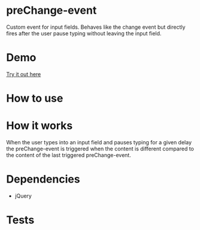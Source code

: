 preChange-event
===============

Custom event for input fields. Behaves like the change event but directly fires after the user pause typing without leaving the input field.

Demo
===============
[Try it out here](https://rawgithub.com/spape/preChange-event/master/demo.html)

How to use
===============

How it works
===============
When the user types into an input field and pauses typing for a given delay the preChange-event is triggered when the content is different compared to the content of the last triggered preChange-event.

Dependencies
===============
* jQuery

Tests
===============
